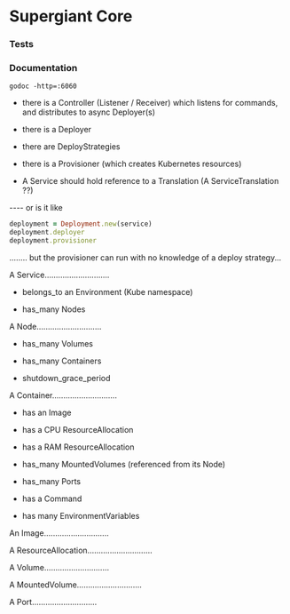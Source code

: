 # Supergiant Core

### Tests

### Documentation

```shell
godoc -http=:6060
```




- there is a Controller (Listener / Receiver) which listens for commands, and distributes to async Deployer(s)

- there is a Deployer

- there are DeployStrategies

- there is a Provisioner (which creates Kubernetes resources)

- A Service should hold reference to a Translation (A ServiceTranslation ??)



---- or is it like
```ruby
deployment = Deployment.new(service)
deployment.deployer
deployment.provisioner
```
........ but the provisioner can run with no knowledge of a deploy strategy...





A Service.............................

- belongs_to an Environment (Kube namespace)

- has_many Nodes

A Node.............................

- has_many Volumes

- has_many Containers

- shutdown_grace_period

A Container.............................

- has an Image

- has a CPU ResourceAllocation

- has a RAM ResourceAllocation

- has_many MountedVolumes (referenced from its Node)

- has_many Ports

- has a Command

- has many EnvironmentVariables

An Image.............................

A ResourceAllocation.............................

A Volume.............................

A MountedVolume.............................

A Port.............................
